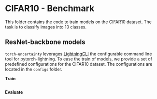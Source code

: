 # CIFAR10 - Benchmark

This folder contains the code to train models on the CIFAR10 dataset. The task is to classify images into $10$ classes.

## ResNet-backbone models

`torch-uncertainty` leverages [LightningCLI](https://lightning.ai/docs/pytorch/stable/api/lightning.pytorch.cli.LightningCLI.html#lightning.pytorch.cli.LightningCLI) the configurable command line tool for pytorch-lightning. To ease the train of models, we provide a set of predefined configurations for the CIFAR10 dataset. The configurations are located in the `configs` folder.

**Train**

```bash
```

**Evaluate**

```bash
```
